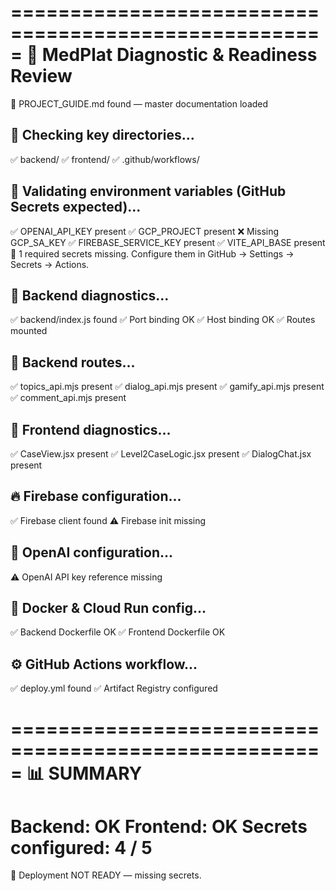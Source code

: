 =====================================================
🧠 MedPlat Diagnostic & Readiness Review
=====================================================
📘 PROJECT_GUIDE.md found — master documentation loaded

## 📁 Checking key directories...
✅ backend/
✅ frontend/
✅ .github/workflows/

## 🔐 Validating environment variables (GitHub Secrets expected)...
✅ OPENAI_API_KEY present
✅ GCP_PROJECT present
❌ Missing GCP_SA_KEY
✅ FIREBASE_SERVICE_KEY present
✅ VITE_API_BASE present
🚨 1 required secrets missing. Configure them in GitHub → Settings → Secrets → Actions.

## 🧱 Backend diagnostics...
✅ backend/index.js found
✅ Port binding OK
✅ Host binding OK
✅ Routes mounted

## 🧩 Backend routes...
✅ topics_api.mjs present
✅ dialog_api.mjs present
✅ gamify_api.mjs present
✅ comment_api.mjs present

## 🎨 Frontend diagnostics...
✅ CaseView.jsx present
✅ Level2CaseLogic.jsx present
✅ DialogChat.jsx present

## 🔥 Firebase configuration...
✅ Firebase client found
⚠️ Firebase init missing

## 🧠 OpenAI configuration...
⚠️ OpenAI API key reference missing

## 🐳 Docker & Cloud Run config...
✅ Backend Dockerfile OK
✅ Frontend Dockerfile OK

## ⚙️ GitHub Actions workflow...
✅ deploy.yml found
✅ Artifact Registry configured

=====================================================
📊 SUMMARY
=====================================================
Backend: OK
Frontend: OK
Secrets configured: 4 / 5
=====================================================
🚨 Deployment NOT READY — missing secrets.
